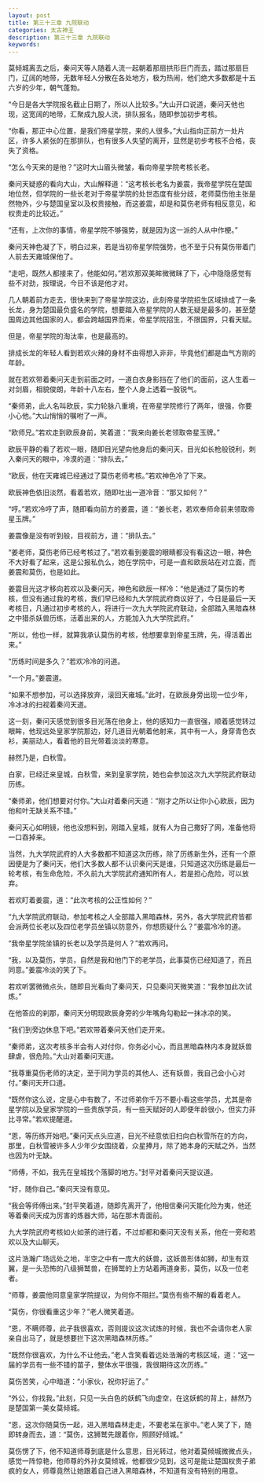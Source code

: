 ```yaml
---
layout: post
title: 第三十三章 九院联动
categories: 太古神王
description: 第三十三章 九院联动
keywords:
---
```


莫倾城离去之后，秦问天等人随着人流一起朝着那扇拱形巨门而去，踏过那扇巨门，辽阔的地带，无数年轻人分散在各处地方，极为热闹，他们绝大多数都是十五六岁的少年，朝气蓬勃。

“今日是各大学院报名截止日期了，所以人比较多。”大山开口说道，秦问天他也现，这宽阔的地带，汇聚成九股人流，排队报名，随即参加初步考核。

“你看，那正中心位置，是我们帝星学院，来的人很多。”大山指向正前方一处片区，许多人紧张的在那排队，也有很多人失望的离开，显然是初步考核不合格，丧失了资格。

“怎么今天来的是他？”这时大山眉头微皱，看向帝星学院考核长老。

秦问天疑惑的看向大山，大山解释道：“这考核长老名为姜震，我帝星学院在楚国地位然，但学院的一些长老对于帝星学院的处世态度有些分歧，老师莫伤他主张是然物外，少与楚国皇室以及权贵接触，而这姜震，却是和莫伤老师有相反意见，和权贵走的比较近。”

“还有，上次你的事情，帝星学院不够强势，就是因为这一派的人从中作梗。”

秦问天神色凝了下，明白过来，若是当初帝星学院强势，也不至于只有莫伤带着门人前去天雍城保他了。

“走吧，既然人都接来了，他能如何。”若欢那双美眸微微眯了下，心中隐隐感觉有些不对劲，按理说，今日不该是他才对。

几人朝着前方走去，很快来到了帝星学院这边，此刻帝星学院招生区域排成了一条长龙，身为楚国最负盛名的学院，想要踏入帝星学院的人数无疑是最多的，甚至楚国周边其他国家的人，都会跨越国界而来，帝星学院招生，不限国界，只看天赋。

但是，帝星学院的淘汰率，也是最高的。

排成长龙的年轻人看到若欢火辣的身材不由得想入非非，毕竟他们都是血气方刚的年龄。

就在若欢带着秦问天走到前面之时，一道白衣身影挡在了他们的面前，这人生着一对剑眉，相貌俊朗，年龄十八左右，整个人身上透着一股锐气。

“秦师弟，此人名叫欧辰，实力轮脉八重境，在帝星学院修行了两年，很强，你要小心他。”大山悄悄的嘱咐了一声。

“欧师兄。”若欢走到欧辰身前，笑着道：“我来向姜长老领取帝星玉牌。”

欧辰平静的看了若欢一眼，随即目光望向他身后的秦问天，目光如长枪般锐利，刺入秦问天的眼中，冷漠的道：“排队去。”

“欧辰，他在天雍城已经通过了莫伤老师考核。”若欢神色冷了下来。

欧辰神色依旧淡然，看着若欢，随即吐出一道冷音：“那又如何？”

“哼。”若欢冷哼了声，随即看向前方的姜震，道：“姜长老，若欢奉师命前来领取帝星玉牌。”

姜震像是没有听到般，目视前方，道：“排队去。”

“姜老师，莫伤老师已经考核过了。”若欢看到姜震的眼睛都没有看这边一眼，神色不大好看了起来，这是公报私仇么，她在学院中，可是一直和欧辰站在对立面，而姜震和莫伤，也是如此。

姜震目光这才移向若欢以及秦问天，神色和欧辰一样冷：“他是通过了莫伤的考核，但没有通过我的考核，我们早已经和九大学院武府商议好了，今日是最后一天考核日，凡通过初步考核的人，将进行一次九大学院武府联动，全部踏入黑暗森林之中猎杀妖兽历练，活着出来的人，方能加入九大学院武府。”

“所以，他也一样，就算我承认莫伤的考核，他想要拿到帝星玉牌，先，得活着出来。”

“历练时间是多久？”若欢冷冷的问道。

“一个月。”姜震道。

“如果不想参加，可以选择放弃，滚回天雍城。”此时，在欧辰身旁出现一位少年，冷冰冰的扫视着秦问天道。

这一刻，秦问天感觉到很多目光落在他身上，他的感知力一直很强，顺着感觉转过眼眸，他现远处皇家学院那边，好几道目光朝着他射来，其中有一人，身穿青色衣衫，美丽动人，看着他的目光带着淡淡的寒意。

赫然乃是，白秋雪。

白家，已经迁来皇城，白秋雪，来到皇家学院，她也会参加这次九大学院武府联动历练。

“秦师弟，他们想要对付你。”大山对着秦问天道：“刚才之所以让你小心欧辰，因为他和叶无缺关系不错。”

秦问天心如明镜，他也没想料到，刚踏入皇城，就有人为自己撒好了网，准备他将一口吞掉来。

当然，九大学院武府的人大多数都不知道这次历练，除了历练新生外，还有一个原因便是为了秦问天，他们大多数人都不认识秦问天是谁，只知道这次历练是最后一轮考核，有生命危险，不久前九大学院武府通知所有人，若是担心危险，可以放弃。

若欢盯着姜震，道：“此次考核的公正性如何？”

“九大学院武府联动，参加考核之人全部踏入黑暗森林，另外，各大学院武府皆都会派两位长老以及四位老学员坐镇以防意外，你想质疑什么？”姜震冷冷的道。

“我帝星学院坐镇的长老以及学员是何人？”若欢再问。

“我，以及莫伤，学员，自然是我和他门下的老学员，此事莫伤已经知道了，而且同意。”姜震冷淡的笑了下。

若欢听罢微微点头，随即目光看向了秦问天，只见秦问天微笑道：“我参加此次试炼。”

在他答应的刹那，秦问天分明现欧辰身旁的少年嘴角勾勒起一抹冰凉的笑。

“我们到旁边休息下吧。”若欢带着秦问天他们走开来。

“秦师弟，这次考核多半会有人对付你，你务必小心，而且黑暗森林内本身就妖兽肆虐，很危险。”大山对着秦问天道。

“我尊重莫伤老师的决定，至于同为学员的其他人、还有妖兽，我自己会小心对付。”秦问天开口道。

“既然你这么说，定是心中有数了，不过师弟你千万不要小看这些学员，尤其是帝星学院以及皇家学院的一些贵族学员，有一些天赋好的人即便年龄很小，但实力非比寻常。”若欢提醒道。

“恩，等历练开始吧。”秦问天点头应道，目光不经意依旧扫向白秋雪所在的方向，那里，白秋雪被许多人少年少女围绕着，众星捧月，除了她本身的天赋之外，当然也因为叶无缺。

“师傅，不如，我先在皇城找个落脚的地方。”封平对着秦问天提议道。

“好，随你自己。”秦问天没有意见。

“我会等师傅出来。”封平笑着道，随即先离开了，他相信秦问天能化险为夷，他还等着秦问天成为厉害的炼器大师，站在那木青面前。

九大学院武府考核如火如荼的进行着，不过却都和秦问天没有关系，他在一旁和若欢以及大山聊天。

这片浩瀚广场远处之地，半空之中有一庞大的妖兽，这妖兽形体如狮，却生有双翼，是一头恐怖的八级狮鹫兽，在狮鹫的上方站着两道身影，莫伤，以及一位老者。

“师尊，姜震他同意皇家学院提议，为何你不阻拦。”莫伤有些不解的看着老人。

“莫伤，你很看重这少年？”老人微笑着道。

“恩，不瞒师尊，此子我很喜欢，否则提议这次试炼的时候，我也不会请你老人家亲自出马了，就是想要拦下这次黑暗森林历练。”

“既然你很喜欢，为什么不让他去。”老人含笑看着远处浩瀚的考核区域，道：“这一届的学员有一些不错的苗子，整体水平很强，我很期待这次历练。”

莫伤苦笑，心中暗道：“小家伙，祝你好运了。”

“外公，你找我。”此刻，只见一头白色的妖鹤飞向虚空，在这妖鹤的背上，赫然乃是楚国第一美女莫倾城。

“恩，这次你随莫伤一起，进入黑暗森林走走，不要老呆在家中。”老人笑了下，随即转身而去，道：“莫伤，这狮鹫先跟着你，照顾好倾城。”

莫伤愣了下，他不知道师尊到底是什么意思，目光转过，他对着莫倾城微微点头，感觉一阵惊艳，他师尊的外孙女莫倾城，他都很少见到，这可是能让楚国权贵子弟疯的女人，师尊竟然让她跟着自己进入黑暗森林，不知道有没有特别的用意。
